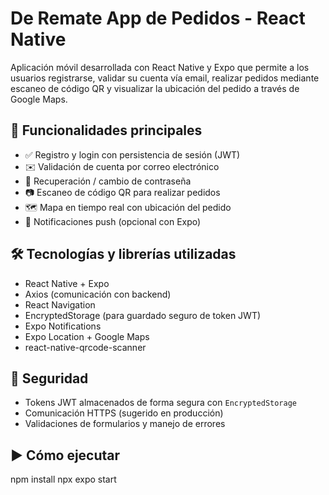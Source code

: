 # De Remate App de Pedidos - React Native

Aplicación móvil desarrollada con React Native y Expo que permite a los usuarios registrarse, validar su cuenta vía email, realizar pedidos mediante escaneo de código QR y visualizar la ubicación del pedido a través de Google Maps.

## 📲 Funcionalidades principales

- ✅ Registro y login con persistencia de sesión (JWT)
- ✉️ Validación de cuenta por correo electrónico
- 🔑 Recuperación / cambio de contraseña
- 📷 Escaneo de código QR para realizar pedidos
- 🗺️ Mapa en tiempo real con ubicación del pedido
- 🔔 Notificaciones push (opcional con Expo)

## 🛠️ Tecnologías y librerías utilizadas

- React Native + Expo
- Axios (comunicación con backend)
- React Navigation
- EncryptedStorage (para guardado seguro de token JWT)
- Expo Notifications
- Expo Location + Google Maps
- react-native-qrcode-scanner

## 🔐 Seguridad

- Tokens JWT almacenados de forma segura con `EncryptedStorage`
- Comunicación HTTPS (sugerido en producción)
- Validaciones de formularios y manejo de errores

## ▶️ Cómo ejecutar

npm install
npx expo start

